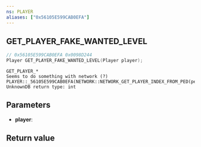 ```yaml
---
ns: PLAYER
aliases: ["0x56105E599CAB0EFA"]
---
```

## GET_PLAYER_FAKE_WANTED_LEVEL

```c
// 0x56105E599CAB0EFA 0x0098D244
Player GET_PLAYER_FAKE_WANTED_LEVEL(Player player);
```

```
GET_PLAYER_*  
Seems to do something with network (?)  
PLAYER::_56105E599CAB0EFA(NETWORK::NETWORK_GET_PLAYER_INDEX_FROM_PED(ped))  
UnknownDB return type: int
```

## Parameters
* **player**:

## Return value

